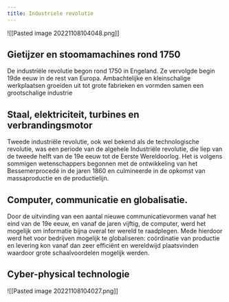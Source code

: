 ```yaml
---
title: Industriele revolutie
---
```

![[Pasted image 20221108104048.png]]

## Gietijzer en stoomamachines rond 1750
De industriële revolutie begon rond 1750 in Engeland. Ze vervolgde begin 19de eeuw in de rest van Europa. Ambachtelijke en kleinschalige werkplaatsen groeiden uit tot grote fabrieken en vormden samen een grootschalige industrie 

## Staal, elektriciteit, turbines en verbrandingsmotor
Tweede industriële revolutie, ook wel bekend als de technologische revolutie, was een periode van de algehele Industriële revolutie, die liep van de tweede helft van de 19e eeuw tot de Eerste Wereldoorlog. Het is volgens sommigen wetenschappers begonnen met de ontwikkeling van het Bessemerprocedé in de jaren 1860 en culmineerde in de opkomst van massaproductie en de productielijn.

## Computer, communicatie en globalisatie.
Door de uitvinding van een aantal nieuwe communicatievormen vanaf het eind van de 19e eeuw, en vanaf de jaren vijftig, de computer, werd het mogelijk om informatie bijna overal ter wereld te raadplegen. Mede hierdoor werd het voor bedrijven mogelijk te globaliseren: coördinatie van productie en levering kon vanaf dan zeer efficiënt en wereldwijd plaatsvinden waardoor grote schaalvoordelen mogelijk werden.

## Cyber-physical technologie
![[Pasted image 20221108104027.png]]

